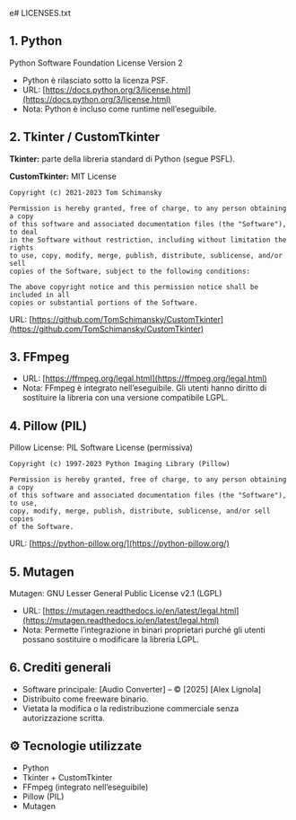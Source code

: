 e# LICENSES.txt

## 1. Python

Python Software Foundation License Version 2

- Python è rilasciato sotto la licenza PSF.
- URL: [https://docs.python.org/3/license.html](https://docs.python.org/3/license.html)
- Nota: Python è incluso come runtime nell’eseguibile.

## 2. Tkinter / CustomTkinter

**Tkinter:** parte della libreria standard di Python (segue PSFL).

**CustomTkinter:** MIT License

```
Copyright (c) 2021-2023 Tom Schimansky

Permission is hereby granted, free of charge, to any person obtaining a copy
of this software and associated documentation files (the "Software"), to deal
in the Software without restriction, including without limitation the rights
to use, copy, modify, merge, publish, distribute, sublicense, and/or sell
copies of the Software, subject to the following conditions:

The above copyright notice and this permission notice shall be included in all
copies or substantial portions of the Software.
```

URL: [https://github.com/TomSchimansky/CustomTkinter](https://github.com/TomSchimansky/CustomTkinter)

## 3. FFmpeg

- URL: [https://ffmpeg.org/legal.html](https://ffmpeg.org/legal.html)
- Nota: FFmpeg è integrato nell’eseguibile. Gli utenti hanno diritto di sostituire la libreria con una versione compatibile LGPL.

## 4. Pillow (PIL)

Pillow License: PIL Software License (permissiva)

```
Copyright (c) 1997-2023 Python Imaging Library (Pillow)

Permission is hereby granted, free of charge, to any person obtaining a copy
of this software and associated documentation files (the "Software"), to use,
copy, modify, merge, publish, distribute, sublicense, and/or sell copies
of the Software.
```

URL: [https://python-pillow.org/](https://python-pillow.org/)

## 5. Mutagen

Mutagen: GNU Lesser General Public License v2.1 (LGPL)

- URL: [https://mutagen.readthedocs.io/en/latest/legal.html](https://mutagen.readthedocs.io/en/latest/legal.html)
- Nota: Permette l’integrazione in binari proprietari purché gli utenti possano sostituire o modificare la libreria LGPL.

## 6. Crediti generali

- Software principale: [Audio Converter] – © [2025] [Alex Lignola]
- Distribuito come freeware binario.
- Vietata la modifica o la redistribuzione commerciale senza autorizzazione scritta.
## ⚙️ Tecnologie utilizzate

* Python
* Tkinter + CustomTkinter
* FFmpeg (integrato nell’eseguibile)
* Pillow (PIL)
* Mutagen

